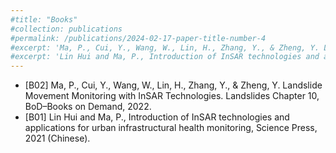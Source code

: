 ```yaml
---
#title: "Books"
#collection: publications
#permalink: /publications/2024-02-17-paper-title-number-4
#excerpt: 'Ma, P., Cui, Y., Wang, W., Lin, H., Zhang, Y., & Zheng, Y. Landslide Movement Monitoring with InSAR Technologies. Landslides Chapter 10, BoD–Books on Demand, 2022.'
#excerpt: 'Lin Hui and Ma, P., Introduction of InSAR technologies and applications for urban infrastructural health monitoring, Science Press, 2021 (Chinese).'
---
```

* [B02] Ma, P., Cui, Y., Wang, W., Lin, H., Zhang, Y., & Zheng, Y. Landslide Movement Monitoring with InSAR Technologies. Landslides Chapter 10, BoD–Books on Demand, 2022.
* [B01] Lin Hui and Ma, P., Introduction of InSAR technologies and applications for urban infrastructural health monitoring, Science Press, 2021 (Chinese).
